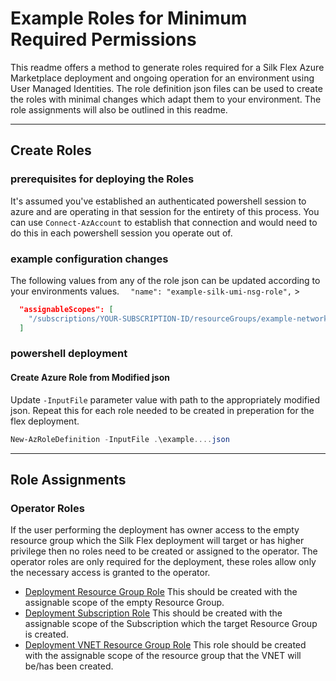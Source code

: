# Example Roles for Minimum Required Permissions

This readme offers a method to generate roles required for a Silk Flex Azure Marketplace deployment and ongoing operation for an environment using User Managed Identities.  The role definition json files can be used to create the roles with minimal changes which adapt them to your environment.  The role assignments will also be outlined in this readme.

---
## Create Roles
### prerequisites for deploying the Roles
It's assumed you've established an authenticated powershell session to azure and are operating in that session for the entirety of this process. You can use `Connect-AzAccount` to establish that connection and would need to do this in each powershell session you operate out of.


### example configuration changes
The following values from any of the role json can be updated according to your environments values.
`  "name": "example-silk-umi-nsg-role",` >
```json
  "assignableScopes": [
    "/subscriptions/YOUR-SUBSCRIPTION-ID/resourceGroups/example-network-resource-group"
  ]
```

### powershell deployment
#### Create Azure Role from Modified json
Update `-InputFile` parameter value with path to the appropriately modified json.  Repeat this for each role needed to be created in preperation for the flex deployment.
```powershell
New-AzRoleDefinition -InputFile .\example....json
```
---
## Role Assignments
### Operator Roles
If the user performing the deployment has owner access to the empty resource group which the Silk Flex deployment will target or has higher privilege then no roles need to be created or assigned to the operator.  The operator roles are only required for the deployment, these roles allow only the necessary access is granted to the operator.
- [Deployment Resource Group Role](example-silk-deployment-operator-resource-group-role.json)
    This should be created with the assignable scope of the empty Resource Group.
- [Deployment Subscription Role](example-silk-deployment-operator-subscription-role.json)
    This should be created with the assignable scope of the Subscription which the target Resource Group is created.
- [Deployment VNET Resource Group Role](example-silk-deployment-operator-vnet-resource-group-role.json)
    This role should be created with the assignable scope of the resource group that the VNET will be/has been created.